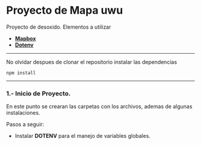 # Proyecto de Mapa uwu
Proyecto de desoxido.
Elementos a utilizar 

* __[Mapbox](https://www.mapbox.com)__
* __[Dotenv](https://www.npmjs.com/package/dotenv)__

----
No olvidar despues de clonar el repositorio instalar las dependencias

````
npm install
````

----
### 1.- Inicio de Proyecto.
En este punto se crearan las carpetas con los archivos, ademas de algunas instalaciones.

Pasos a seguir:
* Instalar __DOTENV__ para el manejo de variables globales.





